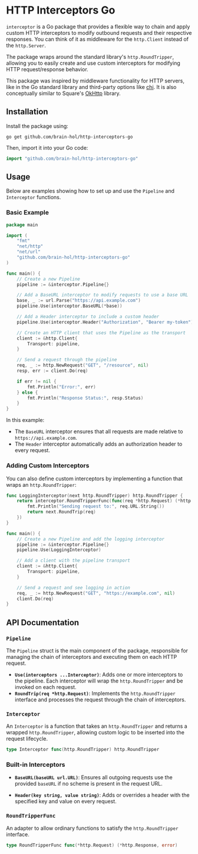 # HTTP Interceptors Go

`interceptor` is a Go package that provides a flexible way to chain and apply custom HTTP interceptors to modify outbound requests and their respective responses. You can think of it as middleware for the `http.Client` instead of the `http.Server`.

The package wraps around the standard library's `http.RoundTripper`, allowing you to easily create and use custom interceptors for modifying HTTP request/response behavior.

This package was inspired by middleware functionality for HTTP servers, like in the Go standard library and third-party options like [chi](https://github.com/go-chi/chi). It is also conceptually similar to Square's [OkHttp](https://square.github.io/okhttp/features/interceptors/) library.

## Installation

Install the package using:

```shell
go get github.com/brain-hol/http-interceptors-go
```

Then, import it into your Go code:

```go
import "github.com/brain-hol/http-interceptors-go"
```

## Usage

Below are examples showing how to set up and use the `Pipeline` and `Interceptor` functions.

### Basic Example

```go
package main

import (
	"fmt"
	"net/http"
	"net/url"
	"github.com/brain-hol/http-interceptors-go"
)

func main() {
	// Create a new Pipeline
	pipeline := &interceptor.Pipeline{}

	// Add a BaseURL interceptor to modify requests to use a base URL
	base, _ := url.Parse("https://api.example.com")
	pipeline.Use(interceptor.BaseURL(*base))

	// Add a Header interceptor to include a custom header
	pipeline.Use(interceptor.Header("Authorization", "Bearer my-token"))

	// Create an HTTP client that uses the Pipeline as the transport
	client := &http.Client{
		Transport: pipeline,
	}

	// Send a request through the pipeline
	req, _ := http.NewRequest("GET", "/resource", nil)
	resp, err := client.Do(req)

	if err != nil {
		fmt.Println("Error:", err)
	} else {
		fmt.Println("Response Status:", resp.Status)
	}
}
```

In this example:

- The `BaseURL` interceptor ensures that all requests are made relative to `https://api.example.com`.
- The `Header` interceptor automatically adds an authorization header to every request.

### Adding Custom Interceptors

You can also define custom interceptors by implementing a function that wraps an `http.RoundTripper`:

```go
func LoggingInterceptor(next http.RoundTripper) http.RoundTripper {
	return interceptor.RoundTripperFunc(func(req *http.Request) (*http.Response, error) {
		fmt.Println("Sending request to:", req.URL.String())
		return next.RoundTrip(req)
	})
}

func main() {
	// Create a new Pipeline and add the logging interceptor
	pipeline := &interceptor.Pipeline{}
	pipeline.Use(LoggingInterceptor)

	// Add a client with the pipeline transport
	client := &http.Client{
		Transport: pipeline,
	}

	// Send a request and see logging in action
	req, _ := http.NewRequest("GET", "https://example.com", nil)
	client.Do(req)
}
```

## API Documentation

### `Pipeline`

The `Pipeline` struct is the main component of the package, responsible for managing the chain of interceptors and executing them on each HTTP request.

- **`Use(interceptors ...Interceptor)`**: Adds one or more interceptors to the pipeline. Each interceptor will wrap the `http.RoundTripper` and be invoked on each request.
- **`RoundTrip(req *http.Request)`**: Implements the `http.RoundTripper` interface and processes the request through the chain of interceptors.

### `Interceptor`

An `Interceptor` is a function that takes an `http.RoundTripper` and returns a wrapped `http.RoundTripper`, allowing custom logic to be inserted into the request lifecycle.

```go
type Interceptor func(http.RoundTripper) http.RoundTripper
```

### Built-in Interceptors

- **`BaseURL(baseURL url.URL)`**: Ensures all outgoing requests use the provided `baseURL` if no scheme is present in the request URL.
  
- **`Header(key string, value string)`**: Adds or overrides a header with the specified key and value on every request.

### `RoundTripperFunc`

An adapter to allow ordinary functions to satisfy the `http.RoundTripper` interface.

```go
type RoundTripperFunc func(*http.Request) (*http.Response, error)
```
